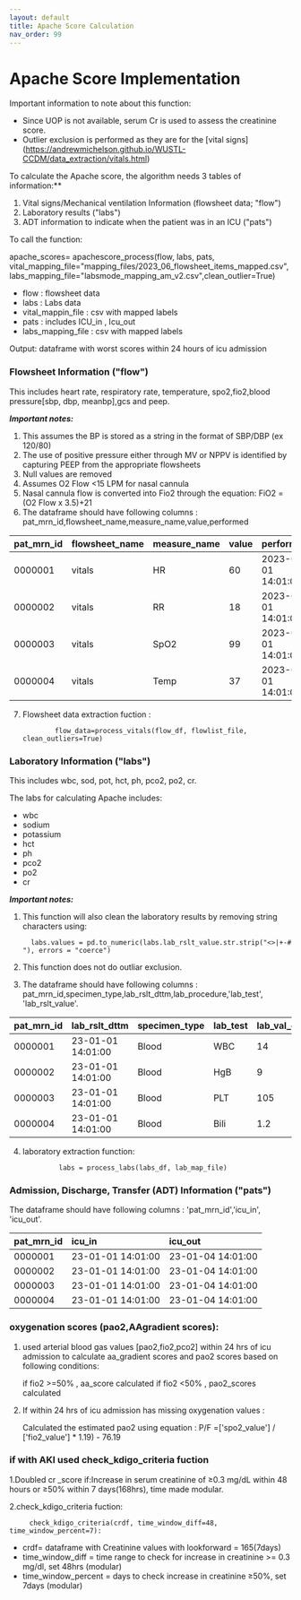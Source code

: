```yaml
---
layout: default
title: Apache Score Calculation
nav_order: 99
---
```


# Apache Score Implementation 


Important information to note about this function: 

* Since UOP is not available, serum Cr is used to assess the creatinine score. 
* Outlier exclusion is performed as they are for the [vital signs] (https://andrewmichelson.github.io/WUSTL-CCDM/data_extraction/vitals.html)

To calculate the Apache score, the algorithm needs 3 tables of information:**

1. Vital signs/Mechanical ventilation Information (flowsheet data; "flow")
3. Laboratory results ("labs")
4. ADT information to indicate when the patient was in an ICU ("pats")


To call the function:

apache_scores= apachescore_process(flow, labs, pats, vital_mapping_file="mapping_files/2023_06_flowsheet_items_mapped.csv", labs_mapping_file="labsmode_mapping_am_v2.csv",clean_outlier=True)


* flow : flowsheet data
* labs : Labs data
* vital_mappin_file  : csv with mapped labels
* pats  : includes ICU_in , Icu_out  
* labs_mapping_file : csv with mapped labels

Output: dataframe with worst scores within 24 hours of icu admission


### Flowsheet Information ("flow")
This includes heart rate, respiratory rate, temperature, spo2,fio2,blood pressure[sbp, dbp, meanbp],gcs and peep.

***Important notes:***

1. This assumes the BP is stored as a string in the format of SBP/DBP (ex 120/80)
2. The use of positive pressure either through MV or NPPV is identified by capturing PEEP from the appropriate flowsheets
3. Null values are removed
4. Assumes O2 Flow <15 LPM for nasal cannula
5. Nasal cannula flow is converted into Fio2 through the equation: FiO2 = (O2 Flow x 3.5)+21
6. The dataframe should have following columns : pat_mrn_id,flowsheet_name,measure_name,value,performed

| pat_mrn_id     | flowsheet_name | measure_name  | value | performed|
|:---------------|:---------------|:--------------|:------|:----------|
| 0000001        | vitals|           HR				    | 60  | 2023-01-01 14:01:00
| 0000002        |vitals|           RR				    | 18  |2023-01-01 14:01:00
| 0000003        | vitals|            SpO2               | 99  |2023-01-01 14:01:00
| 0000004        | vitals|            Temp		           | 37  |2023-01-01 14:01:00


7. Flowsheet data extraction fuction :

               flow_data=process_vitals(flow_df, flowlist_file, clean_outliers=True)


### Laboratory Information ("labs")
This includes wbc, sod, pot, hct, ph, pco2, po2, cr.

The labs for calculating Apache includes:
* wbc
* sodium
* potassium
* hct
* ph
* pco2
* po2
* cr

***Important notes:***

1. This function will also clean the laboratory results by removing string characters using:

		 labs.values = pd.to_numeric(labs.lab_rslt_value.str.strip("<>|+-# "), errors = "coerce")
2. This function does not do outliar exclusion.
3. The dataframe should have following columns : pat_mrn_id,specimen_type,lab_rslt_dttm,lab_procedure,'lab_test', 'lab_rslt_value'.


| pat_mrn_id     | lab_rslt_dttm|   specimen_type         | lab_test | lab_val_col | 
|:-------------------|:------------------|:------|:------|:------|
| 0000001        | 23-01-01 14:01:00	| Blood |  WBC  | 14
| 0000002        | 23-01-01 14:01:00	| Blood | HgB | 9
| 0000003        | 23-01-01 14:01:00 | Blood | PLT   | 105       
| 0000004        | 23-01-01 14:01:00	 | Blood | Bili | 1.2

4. laboratory extraction function:
          
                labs = process_labs(labs_df, lab_map_file)


### Admission, Discharge, Transfer (ADT) Information ("pats")

The dataframe should have following columns : 'pat_mrn_id','icu_in', 'icu_out'.


| pat_mrn_id     | icu_in|   icu_out        
|:---------------|:------|:---------|
| 0000001        | 23-01-01 14:01:00	| 23-01-04 14:01:00
| 0000002        | 23-01-01 14:01:00	| 23-01-04 14:01:00
| 0000003        | 23-01-01 14:01:00 | 23-01-04 14:01:00
| 0000004        | 23-01-01 14:01:00 | 23-01-04 14:01:00


### oxygenation scores (pao2,AAgradient scores):

1. used arterial blood gas values [pao2,fio2,pco2] within 24 hrs of icu admission to calculate aa_gradient scores and pao2 scores based on following conditions:

     if fio2 >=50% , aa_score calculated
     if fio2 <50% , pao2_scores calculated

2. If within 24 hrs of icu admission has missing oxygenation values :

     Calculated the estimated pao2 using equation : P/F =['spo2_value'] / ['fio2_value'] * 1.19) - 76.19 


### if with AKI used check_kdigo_criteria fuction

1.Doubled cr _score if:Increase in serum creatinine of ≥0.3 mg/dL within 48 hours or ≥50% within 7 days(168hrs), time made modular.

2.check_kdigo_criteria fuction:

         check_kdigo_criteria(crdf, time_window_diff=48, time_window_percent=7):


* crdf= dataframe with Creatinine values with lookforward = 165(7days)
* time_window_diff = time range to check for increase in creatinine >= 0.3 mg/dl, set 48hrs (modular)
* time_window_percent = days to check increase in creatinine ≥50%, set 7days (modular)




    



